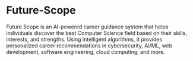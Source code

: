 # Future-Scope
Future Scope is an AI-powered career guidance system that helps individuals discover the best Computer Science field based on their skills, interests, and strengths. Using intelligent algorithms, it provides personalized career recommendations in cybersecurity, AI/ML, web development, software engineering, cloud computing, and more.
